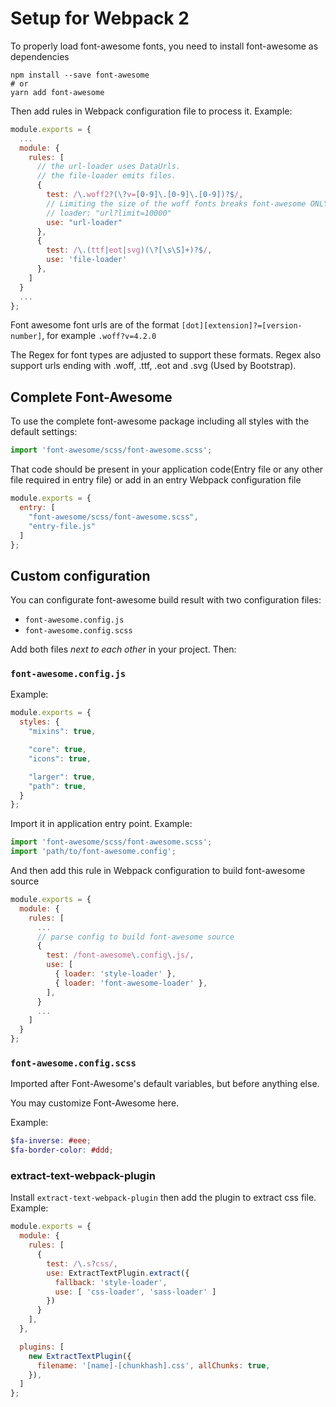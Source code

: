 # Setup for Webpack 2

To properly load font-awesome fonts, you need to install font-awesome as dependencies

``` console
npm install --save font-awesome
# or
yarn add font-awesome
```

Then add rules in Webpack configuration file to process it. Example:

``` javascript
module.exports = {
  ...
  module: {
    rules: [
      // the url-loader uses DataUrls.
      // the file-loader emits files.
      {
        test: /\.woff2?(\?v=[0-9]\.[0-9]\.[0-9])?$/,
        // Limiting the size of the woff fonts breaks font-awesome ONLY for the extract text plugin
        // loader: "url?limit=10000"
        use: "url-loader"
      },
      {
        test: /\.(ttf|eot|svg)(\?[\s\S]+)?$/,
        use: 'file-loader'
      },
    ]
  }
  ...
};
```

Font awesome font urls are of the format `[dot][extension]?=[version-number]`, for example `.woff?v=4.2.0`

The Regex for font types are adjusted to support these formats. Regex also support urls ending with .woff, .ttf, .eot and .svg (Used by Bootstrap).

## Complete Font-Awesome

To use the complete font-awesome package including all styles with the default settings:

``` javascript
import 'font-awesome/scss/font-awesome.scss';
```

That code should be present in your application code(Entry file or any other file required in entry file) or add in an entry Webpack configuration file

``` javascript
module.exports = {
  entry: [
    "font-awesome/scss/font-awesome.scss",
    "entry-file.js"
  ]
};
```

## Custom configuration

You can configurate font-awesome build result with two configuration files:

* `font-awesome.config.js`
* `font-awesome.config.scss`

Add both files *next to each other* in your project. Then:

### `font-awesome.config.js`

Example:

``` javascript
module.exports = {
  styles: {
    "mixins": true,

    "core": true,
    "icons": true,

    "larger": true,
    "path": true,
  }
};
```

Import it in application entry point. Example:

``` javascript
import 'font-awesome/scss/font-awesome.scss';
import 'path/to/font-awesome.config';
```

And then add this rule in Webpack configuration to build font-awesome source

``` javascript
module.exports = {
  module: {
    rules: [
      ...
      // parse config to build font-awesome source
      {
        test: /font-awesome\.config\.js/,
        use: [
          { loader: 'style-loader' },
          { loader: 'font-awesome-loader' },
        ],
      }
      ...
    ]
  }
};
```

### `font-awesome.config.scss`

Imported after Font-Awesome's default variables, but before anything else.

You may customize Font-Awesome here.

Example:

```scss
$fa-inverse: #eee;
$fa-border-color: #ddd;
```

### extract-text-webpack-plugin

Install `extract-text-webpack-plugin` then add the plugin to extract css file. Example:

``` javascript
module.exports = {
  module: {
    rules: [
      {
        test: /\.s?css/,
        use: ExtractTextPlugin.extract({
          fallback: 'style-loader',
          use: [ 'css-loader', 'sass-loader' ]
        })
      }
    ],
  },

  plugins: [
    new ExtractTextPlugin({
      filename: '[name]-[chunkhash].css', allChunks: true,
    }),
  ]
};
```

